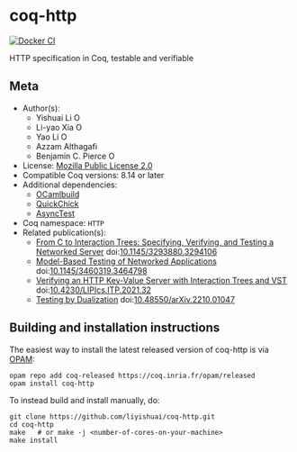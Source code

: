 <!---
This file was generated from `meta.yml`, please do not edit manually.
Follow the instructions on https://github.com/coq-community/templates to regenerate.
--->
# coq-http

[![Docker CI][docker-action-shield]][docker-action-link]

[docker-action-shield]: https://github.com/liyishuai/coq-http/workflows/Docker%20CI/badge.svg?branch=master
[docker-action-link]: https://github.com/liyishuai/coq-http/actions?query=workflow:"Docker%20CI"




HTTP specification in Coq, testable and verifiable

## Meta

- Author(s):
  - Yishuai Li [<img src="https://zenodo.org/static/img/orcid.svg" height="14px" alt="ORCID logo" />](https://orcid.org/0000-0002-5728-5903)
  - Li-yao Xia [<img src="https://zenodo.org/static/img/orcid.svg" height="14px" alt="ORCID logo" />](https://orcid.org/0000-0003-2673-4400)
  - Yao Li [<img src="https://zenodo.org/static/img/orcid.svg" height="14px" alt="ORCID logo" />](https://orcid.org/0000-0001-8720-883X)
  - Azzam Althagafi
  - Benjamin C. Pierce [<img src="https://zenodo.org/static/img/orcid.svg" height="14px" alt="ORCID logo" />](https://orcid.org/0000-0001-7839-1636)
- License: [Mozilla Public License 2.0](LICENSE)
- Compatible Coq versions: 8.14 or later
- Additional dependencies:
  - [OCamlbuild](https://github.com/ocaml/ocamlbuild)
  - [QuickChick](https://github.com/QuickChick/QuickChick/)
  - [AsyncTest](https://github.com/liyishuai/coq-async-test)
- Coq namespace: `HTTP`
- Related publication(s):
  - [From C to Interaction Trees: Specifying, Verifying, and Testing a Networked Server](https://doi.org/10.1145/3293880.3294106) doi:[10.1145/3293880.3294106](https://doi.org/10.1145/3293880.3294106)
  - [Model-Based Testing of Networked Applications](https://doi.org/10.1145/3460319.3464798) doi:[10.1145/3460319.3464798](https://doi.org/10.1145/3460319.3464798)
  - [Verifying an HTTP Key-Value Server with Interaction Trees and VST](https://drops.dagstuhl.de/opus/volltexte/2021/13927) doi:[10.4230/LIPIcs.ITP.2021.32](https://doi.org/10.4230/LIPIcs.ITP.2021.32)
  - [Testing by Dualization](https://repository.upenn.edu/edissertations/5376) doi:[10.48550/arXiv.2210.01047](https://doi.org/10.48550/arXiv.2210.01047)

## Building and installation instructions

The easiest way to install the latest released version of coq-http
is via [OPAM](https://opam.ocaml.org/doc/Install.html):

```shell
opam repo add coq-released https://coq.inria.fr/opam/released
opam install coq-http
```

To instead build and install manually, do:

``` shell
git clone https://github.com/liyishuai/coq-http.git
cd coq-http
make   # or make -j <number-of-cores-on-your-machine> 
make install
```



